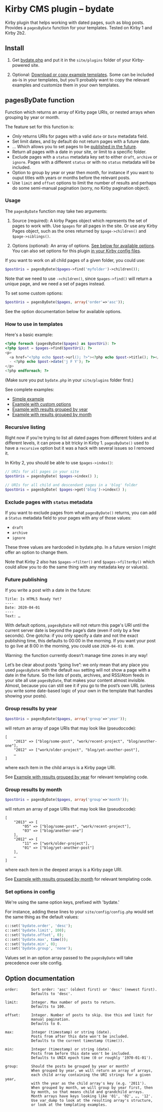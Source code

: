 Kirby CMS plugin – bydate
=========================

Kirby plugin that helps working with dated pages, such as blog posts. Provides a `pagesByDate` function for your templates. Tested on Kirby 1 and Kirby 2b2.

## Install

1. Get [bydate.php](plugins/bydate.php) and put it in the `site/plugins` folder of your Kirby-powered site.

2. Optional: [Download or copy example templates](templates/). Some can be included as-is in your templates, but you’ll probably want to copy the relevant examples and customize them in your own templates.

## pagesByDate function

Function which returns an array of Kirby page URIs, or nested arrays when grouping by year or month.

The feature set for this function is:

- *Only* returns URIs for pages with a valid `date` or `Date` metadata field.
- Set limit dates, and by default do not return pages with a future date.
- … Which allows you to set pages to be [published in the future](#future-publishing).
- Return all pages with a date in your site, or limit to a specific folder.
- Exclude pages with a `status` metadata key set to either `draft`, `archive` or `ignore`. Pages with a different `status` or with no `status` metadata will be included.
- Option to group by year or year then month, for instance if you want to ouput titles with years or months before the relevant posts.
- Use `limit` and `offset` options to limit the number of results and perhaps do some semi-manual pagination (sorry, no Kirby pagination object).

### Usage

The `pagesByDate` function may take two arguments:

1. Source (required): A kirby Pages object which represents the set of pages to work with. Use `$pages` for all pages in the site. Or use any Kirby Pages object, such as the ones returned by `$page->children()` and `$page->siblings()`.

2. Options (optional): An array of options. [See below for available options](#option-documentation). You can also set options for this plugin [in your Kirby config files](#set-options-in-config).

If you want to work on all child pages of a given folder, you could use:

```php
$postUris = pagesByDate($pages->find('myfolder')->children());
```

Note that we need to use `->children()`, since `$pages->find()` will return a unique page, and we need a set of pages instead.

To set some custom options:

```php
$postUris = pagesByDate($pages, array('order'=>'asc'));
```

See the option documentation below for available options.

### How to use in templates

Here's a basic example:

```php
<?php foreach (pagesByDate($pages) as $postUri): ?>
<?php $post = $pages->find($postUri); ?>
<p>
  <a href="<?php echo $post->url(); ?>"><?php echo $post->title(); ?></a>
  - <?php echo $post->date('j F Y'); ?>
</p>
<?php endforeach; ?>
```

(Make sure you put `bydate.php` in your `site/plugins` folder first.)

See complete examples:

- [Simple example](templates/bydate-basic.php)
- [Example with custom options](templates/bydate-options.php)
- [Example with results grouped by year](templates/bydate-years.php)
- [Example with results grouped by month](templates/bydate-months.php)

### Recursive listing

Right now if you’re trying to list all dated pages from different folders and at different levels, it can prove a bit tricky in Kirby 1. `pagesByDate()` used to have a `recursive` option but it was a hack with several issues so I removed it.

In Kirby 2, you should be able to use `$pages->index()`:

```php
// URIs for all pages in your site
$postUris = pagesbyDate( $pages->index() );

// URIs for all child and descendant pages in a 'blog' folder
$postUris = pagesbyDate( $pages->get('blog')->index() );
```

### Exclude pages with `status` metadata

If you want to exclude pages from what `pagesByDate()` returns, you can add a `Status` metadata field to your pages with any of those values:

- `draft`
- `archive`
- `ignore`

These three values are hardcoded in bydate.php. In a future version I might offer an option to change them.

Note that Kirby 2 also has `$pages->filter()` and `$pages->filterBy()` which could allow you to do the same thing with any metadata key or value(s).

### Future publishing

If you write a post with a date in the future:

    Title: Is HTML5 Ready Yet?
    ----
    Date: 2020-04-01
    ----
    Text: …

With default options, `pagesByDate` will not return this page's URI until the current server date is beyond the page’s date (even if only by a few seconds). One gotcha: if you only specify a date and not the exact publishing time, this defaults to 00:00 in the morning. If you want your post to go live at 8:00 in the morning, you could use `2020-04-01 8:00`.

Warning: the function currently doesn’t manage time zones in any way!

Let’s be clear about posts “going live”: we only mean that any place you used `pagesByDate` with the default `max` setting will not show a page with a date in the future. So the lists of posts, archives, and RSS/Atom feeds in your site all use `pagesByDate`, that makes your content almost invisible. Almost, because you can still see it if you go to the post’s own URL (unless you write some date-based logic of your own in the template that handles showing your posts).

### Group results by year

```php
$postUris = pagesByDate($pages, array('group'=>'year'));
```

will return an array of page URIs that may look like (pseudocode):

    [
        "2013" => ["blog/some-post", "work/recent-project", "blog/another-one"],
        "2012" => ["work/older-project", "blog/yet-another-post"],
        …
    ]

where each item in the child arrays is a Kirby page URI.

See [Example with results grouped by year](templates/bydate-years.php) for relevant templating code.

### Group results by month

```php
$postUris = pagesByDate($pages, array('group'=>'month'));
```

will return an array of page URIs that may look like (pseudocode):

    [
        "2013" => [
            "05" => ["blog/some-post", "work/recent-project"],
            "03" => ["blog/another-one"]
        ],
        "2012" => [
            "11" => ["work/older-project"],
            "01" => ["blog/yet-another-post"]
        ],
        …
    ]

where each item in the deepest arrays is a Kirby page URI.

See [Example with results grouped by month](templates/bydate-months.php) for relevant templating code.

### Set options in config

We're using the same option keys, prefixed with 'bydate.'

For instance, adding these lines to your `site/config/config.php` would set the same thing as the default values:

```php
c::set('bydate.order', 'desc');
c::set('bydate.limit', 100);
c::set('bydate.offset', 0);
c::set('bydate.max', time());
c::set('bydate.min', 0);
c::set('bydate.group', 'none');
```

Values set in an option array passed to the `pagesByDate` will take precedence over site config.

## Option documentation

    order:      Sort order: 'asc' (oldest first) or 'desc' (newest first).
                Defaults to 'desc'.
    
    limit:      Integer. Max number of posts to return.
                Defaults to 100.
    
    offset:     Integer. Number of posts to skip. Use this and limit for
                manual pagination.
                Defaults to 0.
    
    max:        Integer (timestamp) or string (date).
                Posts from after this date won't be included.
                Defaults to the current timestamp (time()).
    
    min:        Integer (timestamp) or string (date).
                Posts from before this date won't be included.
                Defaults to UNIX epoch time (0 or roughly '1970-01-01').
    
    group:      Should the posts be grouped by year or month?
                When grouped by year, we will return an array of arrays,
                each child array containing the URI strings for a given year,
                with the year as the child array's key (e.g. '2011').
                When grouped by month, we will group by year first, then
                by month, so that means child and grandchild arrays.
                Month arrays have keys looking like '01', '02', …, '12'.
                Use var_dump to look at the resulting array's structure,
                or look at the templating examples.
